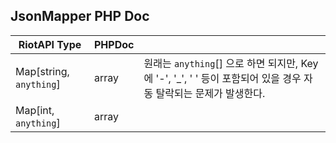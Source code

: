 ## JsonMapper PHP Doc
| RiotAPI Type               | PHPDoc                   |                |
|----------------------------|--------------------------|----------------|
| Map[string, `anything`]    | array                    | 원래는 `anything`[] 으로 하면 되지만, Key 에 '-', '_', ' ' 등이 포함되어 있을 경우 자동 탈락되는 문제가 발생한다.
| Map[int, `anything`]       | array                    |